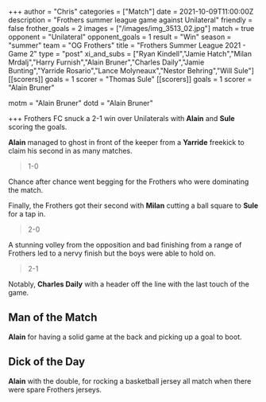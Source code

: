 +++
author = "Chris"
categories = ["Match"]
date = 2021-10-09T11:00:00Z
description = "Frothers summer league game against Unilateral"
friendly = false
frother_goals = 2
images = ["/images/img_3513_02.jpg"]
match = true
opponent = "Unilateral"
opponent_goals = 1
result = "Win"
season = "summer"
team = "OG Frothers"
title = "Frothers Summer League 2021 - Game 2"
type = "post"
xi_and_subs = ["Ryan Kindell","Jamie Hatch","Milan Mrdalj","Harry Furnish","Alain Bruner","Charles Daily","Jamie Bunting","Yarride Rosario","Lance Molyneaux","Nestor Behring","Will Sule"]
[[scorers]]
goals = 1
scorer = "Thomas Sule"
[[scorers]]
goals = 1
scorer = "Alain Bruner"

motm = "Alain Bruner"
dotd = "Alain Bruner"

+++
Frothers FC snuck a 2-1 win over Unilaterals with **Alain** and **Sule** scoring the goals.

**Alain** managed to ghost in front of the keeper from a **Yarride** freekick to claim his second in as many matches.

> 1-0

Chance after chance went begging for the Frothers who were dominating the match.

Finally, the Frothers got their second with **Milan** cutting a ball square to **Sule** for a tap in.

> 2-0

A stunning volley from the opposition and bad finishing from a range of Frothers led to a nervy finish but the boys were able to hold on.

> 2-1

Notably, **Charles Daily** with a header off the line with the last touch of the game.

## Man of the Match

**Alain** for having a solid game at the back and picking up a goal to boot.

## Dick of the Day

**Alain** with the double, for rocking a basketball jersey all match when there were spare Frothers jerseys.